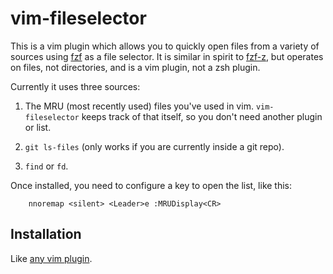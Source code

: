 # vim-fileselector

This is a vim plugin which allows you to quickly open files from a variety of
sources using [fzf](https://github.com/junegunn/fzf) as a file selector. It is similar in spirit to
[fzf-z](https://github.com/andrewferrier/fzf-z), but operates on files, not
directories, and is a vim plugin, not a zsh plugin.

Currently it uses three sources:

1. The MRU (most recently used) files you've used in vim. `vim-fileselector`
   keeps track of that itself, so you don't need another plugin or list.

1. `git ls-files` (only works if you are currently inside a git repo).

1. `find` or `fd`.

Once installed, you need to configure a key to open the list, like this:

```
    nnoremap <silent> <Leader>e :MRUDisplay<CR>
```

## Installation

Like [any vim
plugin](https://vi.stackexchange.com/questions/613/how-do-i-install-a-plugin-in-vim-vi).
